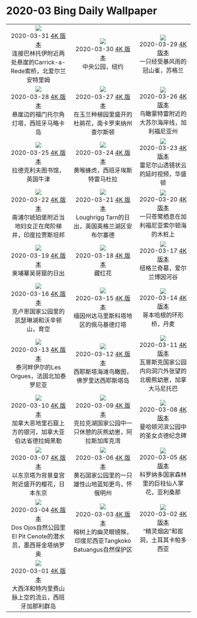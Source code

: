 # 2020-03 Bing Daily Wallpaper

|      |      |      |
|:----:|:----:|:----:|
| ![](https://cn.bing.com/th?id=OHR.CarrickSpring_ZH-CN7085146237_1920x1080.jpg&rf=LaDigue_UHD.jpg&pid=hp&w=480&h=270&rs=1&c=4)<br> 2020-03-31 [4K 版本](https://cn.bing.com/th?id=OHR.CarrickSpring_ZH-CN7085146237_1920x1080.jpg&rf=LaDigue_UHD.jpg&pid=hp&w=3840&h=2160&rs=1&c=4) <br> 连接巴林托伊附近两处悬崖的Carrick-a-Rede索桥，北爱尔兰安特里姆| ![](https://cn.bing.com/th?id=OHR.WalkingCentral_ZH-CN6818231087_1920x1080.jpg&rf=LaDigue_UHD.jpg&pid=hp&w=480&h=270&rs=1&c=4)<br> 2020-03-30 [4K 版本](https://cn.bing.com/th?id=OHR.WalkingCentral_ZH-CN6818231087_1920x1080.jpg&rf=LaDigue_UHD.jpg&pid=hp&w=3840&h=2160&rs=1&c=4) <br> 中央公园，纽约| ![](https://cn.bing.com/th?id=OHR.BorrowingDays_ZH-CN3558219803_1920x1080.jpg&rf=LaDigue_UHD.jpg&pid=hp&w=480&h=270&rs=1&c=4)<br> 2020-03-29 [4K 版本](https://cn.bing.com/th?id=OHR.BorrowingDays_ZH-CN3558219803_1920x1080.jpg&rf=LaDigue_UHD.jpg&pid=hp&w=3840&h=2160&rs=1&c=4) <br> 一只经受暴风雨的冠山雀，苏格兰 |
| ![](https://cn.bing.com/th?id=OHR.FormentorHolidays_ZH-CN3392936755_1920x1080.jpg&rf=LaDigue_UHD.jpg&pid=hp&w=480&h=270&rs=1&c=4)<br> 2020-03-28 [4K 版本](https://cn.bing.com/th?id=OHR.FormentorHolidays_ZH-CN3392936755_1920x1080.jpg&rf=LaDigue_UHD.jpg&pid=hp&w=3840&h=2160&rs=1&c=4) <br> 悬崖边的福门托尔角灯塔，西班牙马略卡岛| ![](https://cn.bing.com/th?id=OHR.CharlestonAzaleas_ZH-CN3924268565_1920x1080.jpg&rf=LaDigue_UHD.jpg&pid=hp&w=480&h=270&rs=1&c=4)<br> 2020-03-27 [4K 版本](https://cn.bing.com/th?id=OHR.CharlestonAzaleas_ZH-CN3924268565_1920x1080.jpg&rf=LaDigue_UHD.jpg&pid=hp&w=3840&h=2160&rs=1&c=4) <br> 在玉兰种植园里盛开的杜鹃花，南卡罗来纳州查尔斯顿| ![](https://cn.bing.com/th?id=OHR.NoCaliCoast_ZH-CN2604627519_1920x1080.jpg&rf=LaDigue_UHD.jpg&pid=hp&w=480&h=270&rs=1&c=4)<br> 2020-03-26 [4K 版本](https://cn.bing.com/th?id=OHR.NoCaliCoast_ZH-CN2604627519_1920x1080.jpg&rf=LaDigue_UHD.jpg&pid=hp&w=3840&h=2160&rs=1&c=4) <br> 鸟瞰蒙特雷附近的大苏尔海岸线，加利福尼亚州 |
| ![](https://cn.bing.com/th?id=OHR.RadcliffeCamera_ZH-CN2499323035_1920x1080.jpg&rf=LaDigue_UHD.jpg&pid=hp&w=480&h=270&rs=1&c=4)<br> 2020-03-25 [4K 版本](https://cn.bing.com/th?id=OHR.RadcliffeCamera_ZH-CN2499323035_1920x1080.jpg&rf=LaDigue_UHD.jpg&pid=hp&w=3840&h=2160&rs=1&c=4) <br> 拉德克利夫图书馆，英国牛津| ![](https://cn.bing.com/th?id=OHR.SpainBeeEaters_ZH-CN2414526119_1920x1080.jpg&rf=LaDigue_UHD.jpg&pid=hp&w=480&h=270&rs=1&c=4)<br> 2020-03-24 [4K 版本](https://cn.bing.com/th?id=OHR.SpainBeeEaters_ZH-CN2414526119_1920x1080.jpg&rf=LaDigue_UHD.jpg&pid=hp&w=3840&h=2160&rs=1&c=4) <br> 黄喉蜂虎，西班牙埃斯特雷马杜拉| ![](https://cn.bing.com/th?id=OHR.LenticularVideo_ZH-CN2275732856_1920x1080.jpg&rf=LaDigue_UHD.jpg&pid=hp&w=480&h=270&rs=1&c=4)<br> 2020-03-23 [4K 版本](https://cn.bing.com/th?id=OHR.LenticularVideo_ZH-CN2275732856_1920x1080.jpg&rf=LaDigue_UHD.jpg&pid=hp&w=3840&h=2160&rs=1&c=4) <br> 雷尼尔山透镜状云的延时视频，华盛顿 |
| ![](https://cn.bing.com/th?id=OHR.StepWell_ZH-CN1542251750_1920x1080.jpg&rf=LaDigue_UHD.jpg&pid=hp&w=480&h=270&rs=1&c=4)<br> 2020-03-22 [4K 版本](https://cn.bing.com/th?id=OHR.StepWell_ZH-CN1542251750_1920x1080.jpg&rf=LaDigue_UHD.jpg&pid=hp&w=3840&h=2160&rs=1&c=4) <br> 斋浦尔琥珀堡附近当地妇女正在爬阶梯井，印度拉贾斯坦邦| ![](https://cn.bing.com/th?id=OHR.LoughriggTarn_ZH-CN1404327665_1920x1080.jpg&rf=LaDigue_UHD.jpg&pid=hp&w=480&h=270&rs=1&c=4)<br> 2020-03-21 [4K 版本](https://cn.bing.com/th?id=OHR.LoughriggTarn_ZH-CN1404327665_1920x1080.jpg&rf=LaDigue_UHD.jpg&pid=hp&w=3840&h=2160&rs=1&c=4) <br> Loughrigg Tarn的日出，英国英格兰湖区安布尔塞德| ![](https://cn.bing.com/th?id=OHR.SaltonSea_ZH-CN1265210111_1920x1080.jpg&rf=LaDigue_UHD.jpg&pid=hp&w=480&h=270&rs=1&c=4)<br> 2020-03-20 [4K 版本](https://cn.bing.com/th?id=OHR.SaltonSea_ZH-CN1265210111_1920x1080.jpg&rf=LaDigue_UHD.jpg&pid=hp&w=3840&h=2160&rs=1&c=4) <br> 一只苍鹭栖息在加利福尼亚索尔顿海的木桩上 |
| ![](https://cn.bing.com/th?id=OHR.EquinoxAngkor_ZH-CN1157590532_1920x1080.jpg&rf=LaDigue_UHD.jpg&pid=hp&w=480&h=270&rs=1&c=4)<br> 2020-03-19 [4K 版本](https://cn.bing.com/th?id=OHR.EquinoxAngkor_ZH-CN1157590532_1920x1080.jpg&rf=LaDigue_UHD.jpg&pid=hp&w=3840&h=2160&rs=1&c=4) <br> 柬埔寨吴哥窟的日出| ![](https://cn.bing.com/th?id=OHR.KeichitsuCrocuse_ZH-CN1061292366_1920x1080.jpg&rf=LaDigue_UHD.jpg&pid=hp&w=480&h=270&rs=1&c=4)<br> 2020-03-18 [4K 版本](https://cn.bing.com/th?id=OHR.KeichitsuCrocuse_ZH-CN1061292366_1920x1080.jpg&rf=LaDigue_UHD.jpg&pid=hp&w=3840&h=2160&rs=1&c=4) <br> 藏红花| ![](https://cn.bing.com/th?id=OHR.Knowth_ZH-CN0295374506_1920x1080.jpg&rf=LaDigue_UHD.jpg&pid=hp&w=480&h=270&rs=1&c=4)<br> 2020-03-17 [4K 版本](https://cn.bing.com/th?id=OHR.Knowth_ZH-CN0295374506_1920x1080.jpg&rf=LaDigue_UHD.jpg&pid=hp&w=3840&h=2160&rs=1&c=4) <br> 纽格兰奇墓，爱尔兰博因河谷 |
| ![](https://cn.bing.com/th?id=OHR.YukonGames_ZH-CN0135612170_1920x1080.jpg&rf=LaDigue_UHD.jpg&pid=hp&w=480&h=270&rs=1&c=4)<br> 2020-03-16 [4K 版本](https://cn.bing.com/th?id=OHR.YukonGames_ZH-CN0135612170_1920x1080.jpg&rf=LaDigue_UHD.jpg&pid=hp&w=3840&h=2160&rs=1&c=4) <br> 克卢恩国家公园里的凯瑟琳湖和沃辛顿山，育空| ![](https://cn.bing.com/th?id=OHR.MetamorphicRocks_ZH-CN9753251368_1920x1080.jpg&rf=LaDigue_UHD.jpg&pid=hp&w=480&h=270&rs=1&c=4)<br> 2020-03-15 [4K 版本](https://cn.bing.com/th?id=OHR.MetamorphicRocks_ZH-CN9753251368_1920x1080.jpg&rf=LaDigue_UHD.jpg&pid=hp&w=3840&h=2160&rs=1&c=4) <br> 缅因州达马里斯科塔地区的佩马基德灯塔| ![](https://cn.bing.com/th?id=OHR.Cirkelbroen_ZH-CN9645986135_1920x1080.jpg&rf=LaDigue_UHD.jpg&pid=hp&w=480&h=270&rs=1&c=4)<br> 2020-03-14 [4K 版本](https://cn.bing.com/th?id=OHR.Cirkelbroen_ZH-CN9645986135_1920x1080.jpg&rf=LaDigue_UHD.jpg&pid=hp&w=3840&h=2160&rs=1&c=4) <br> 哥本哈根的环形桥，丹麦 |
| ![](https://cn.bing.com/th?id=OHR.FrenchColorado_ZH-CN9446885520_1920x1080.jpg&rf=LaDigue_UHD.jpg&pid=hp&w=480&h=270&rs=1&c=4)<br> 2020-03-13 [4K 版本](https://cn.bing.com/th?id=OHR.FrenchColorado_ZH-CN9446885520_1920x1080.jpg&rf=LaDigue_UHD.jpg&pid=hp&w=3840&h=2160&rs=1&c=4) <br> 泰河畔伊尔的Les Orgues，法国北加泰罗尼亚| ![](https://cn.bing.com/th?id=OHR.SiestaKey_ZH-CN1759696989_1920x1080.jpg&rf=LaDigue_UHD.jpg&pid=hp&w=480&h=270&rs=1&c=4)<br> 2020-03-12 [4K 版本](https://cn.bing.com/th?id=OHR.SiestaKey_ZH-CN1759696989_1920x1080.jpg&rf=LaDigue_UHD.jpg&pid=hp&w=3840&h=2160&rs=1&c=4) <br> 西耶斯塔海滩鸟瞰图，佛罗里达西耶斯塔岛| ![](https://cn.bing.com/th?id=OHR.CubsEmerge_ZH-CN1697031244_1920x1080.jpg&rf=LaDigue_UHD.jpg&pid=hp&w=480&h=270&rs=1&c=4)<br> 2020-03-11 [4K 版本](https://cn.bing.com/th?id=OHR.CubsEmerge_ZH-CN1697031244_1920x1080.jpg&rf=LaDigue_UHD.jpg&pid=hp&w=3840&h=2160&rs=1&c=4) <br> 瓦普斯克国家公园内向洞穴外张望的北极熊幼崽，加拿大马尼托巴 |
| ![](https://cn.bing.com/th?id=OHR.DrumhellerBadlands_ZH-CN3069391817_1920x1080.jpg&rf=LaDigue_UHD.jpg&pid=hp&w=480&h=270&rs=1&c=4)<br> 2020-03-10 [4K 版本](https://cn.bing.com/th?id=OHR.DrumhellerBadlands_ZH-CN3069391817_1920x1080.jpg&rf=LaDigue_UHD.jpg&pid=hp&w=3840&h=2160&rs=1&c=4) <br> 加拿大恶地里石窟上方的银河，加拿大亚伯达省德拉姆黑勒| ![](https://cn.bing.com/th?id=OHR.SnoozyTheBear_ZH-CN1561515228_1920x1080.jpg&rf=LaDigue_UHD.jpg&pid=hp&w=480&h=270&rs=1&c=4)<br> 2020-03-09 [4K 版本](https://cn.bing.com/th?id=OHR.SnoozyTheBear_ZH-CN1561515228_1920x1080.jpg&rf=LaDigue_UHD.jpg&pid=hp&w=3840&h=2160&rs=1&c=4) <br> 克拉克湖国家公园中一只休憩的灰熊幼崽，阿拉斯加库克湾| ![](https://cn.bing.com/th?id=OHR.JoanNYC_ZH-CN1501350561_1920x1080.jpg&rf=LaDigue_UHD.jpg&pid=hp&w=480&h=270&rs=1&c=4)<br> 2020-03-08 [4K 版本](https://cn.bing.com/th?id=OHR.JoanNYC_ZH-CN1501350561_1920x1080.jpg&rf=LaDigue_UHD.jpg&pid=hp&w=3840&h=2160&rs=1&c=4) <br> 曼哈顿河滨公园中的圣女贞德纪念碑 |
| ![](https://cn.bing.com/th?id=OHR.TokyoMoat_ZH-CN1430508337_1920x1080.jpg&rf=LaDigue_UHD.jpg&pid=hp&w=480&h=270&rs=1&c=4)<br> 2020-03-07 [4K 版本](https://cn.bing.com/th?id=OHR.TokyoMoat_ZH-CN1430508337_1920x1080.jpg&rf=LaDigue_UHD.jpg&pid=hp&w=3840&h=2160&rs=1&c=4) <br> 以东京塔为背景皇宫附近盛开的樱花，日本东京| ![](https://cn.bing.com/th?id=OHR.BluebirdsYNP_ZH-CN1355093185_1920x1080.jpg&rf=LaDigue_UHD.jpg&pid=hp&w=480&h=270&rs=1&c=4)<br> 2020-03-06 [4K 版本](https://cn.bing.com/th?id=OHR.BluebirdsYNP_ZH-CN1355093185_1920x1080.jpg&rf=LaDigue_UHD.jpg&pid=hp&w=3840&h=2160&rs=1&c=4) <br> 黄石国家公园里的一只雄性山地蓝知更鸟，怀俄明州| ![](https://cn.bing.com/th?id=OHR.CarnegieaGigantea_ZH-CN1238179361_1920x1080.jpg&rf=LaDigue_UHD.jpg&pid=hp&w=480&h=270&rs=1&c=4)<br> 2020-03-05 [4K 版本](https://cn.bing.com/th?id=OHR.CarnegieaGigantea_ZH-CN1238179361_1920x1080.jpg&rf=LaDigue_UHD.jpg&pid=hp&w=3840&h=2160&rs=1&c=4) <br> 科罗纳多国家森林里的巨柱仙人掌花，亚利桑那 |
| ![](https://cn.bing.com/th?id=OHR.ElPit_ZH-CN1174143508_1920x1080.jpg&rf=LaDigue_UHD.jpg&pid=hp&w=480&h=270&rs=1&c=4)<br> 2020-03-04 [4K 版本](https://cn.bing.com/th?id=OHR.ElPit_ZH-CN1174143508_1920x1080.jpg&rf=LaDigue_UHD.jpg&pid=hp&w=3840&h=2160&rs=1&c=4) <br> Dos Ojos自然公园里El Pit Cenote的潜水员，墨西哥金塔纳罗奥| ![](https://cn.bing.com/th?id=OHR.SpectralTarsiers_ZH-CN1108590907_1920x1080.jpg&rf=LaDigue_UHD.jpg&pid=hp&w=480&h=270&rs=1&c=4)<br> 2020-03-03 [4K 版本](https://cn.bing.com/th?id=OHR.SpectralTarsiers_ZH-CN1108590907_1920x1080.jpg&rf=LaDigue_UHD.jpg&pid=hp&w=3840&h=2160&rs=1&c=4) <br> 榕树上的幽灵眼镜猴，印度尼西亚Tangkoko Batuangus自然保护区| ![](https://cn.bing.com/th?id=OHR.SeussianLandscape_ZH-CN0785428057_1920x1080.jpg&rf=LaDigue_UHD.jpg&pid=hp&w=480&h=270&rs=1&c=4)<br> 2020-03-02 [4K 版本](https://cn.bing.com/th?id=OHR.SeussianLandscape_ZH-CN0785428057_1920x1080.jpg&rf=LaDigue_UHD.jpg&pid=hp&w=3840&h=2160&rs=1&c=4) <br> “精灵烟囟”和窑洞，土耳其卡帕多西亚 |
| ![](https://cn.bing.com/th?id=OHR.FlowingClouds_ZH-CN0721854476_1920x1080.jpg&rf=LaDigue_UHD.jpg&pid=hp&w=480&h=270&rs=1&c=4)<br> 2020-03-01 [4K 版本](https://cn.bing.com/th?id=OHR.FlowingClouds_ZH-CN0721854476_1920x1080.jpg&rf=LaDigue_UHD.jpg&pid=hp&w=3840&h=2160&rs=1&c=4) <br> 大西洋和特内里费山脉上空的流云，西班牙加那利群岛